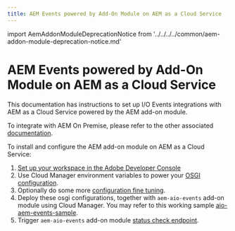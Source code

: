 ```yaml
---
title: AEM Events powered by Add-On Module on AEM as a Cloud Service
---
```


import AemAddonModuleDeprecationNotice from '../../../../common/aem-addon-module-deprecation-notice.md'

# AEM Events powered by Add-On Module on AEM as a Cloud Service

<AemAddonModuleDeprecationNotice />

This documentation has instructions to set up I/O Events integrations with AEM as a Cloud Service powered by the AEM add-on module.

To integrate with AEM On Premise, please refer to the other associated [documentation](aem-on-premise-install.md).

To install and configure the AEM add-on module on AEM as a Cloud Service:

1. [Set up your workspace in the Adobe Developer Console](aem-console-setup.md)
2. Use Cloud Manager environment variables to power your [OSGI configuration](aem-workspace-setup.md).
3. Optionally do some more [configuration fine tuning](aem-advanced-configurations.md).
4. Deploy these osgi configurations, together with `aem-aio-events` add-on module using Cloud Manager. You may refer to this working sample [aio-aem-events-sample](https://github.com/francoisledroff/aio-aem-events-sample).
5. Trigger `aem-aio-events` add-on module [status check endpoint](aem-status-check.md).
